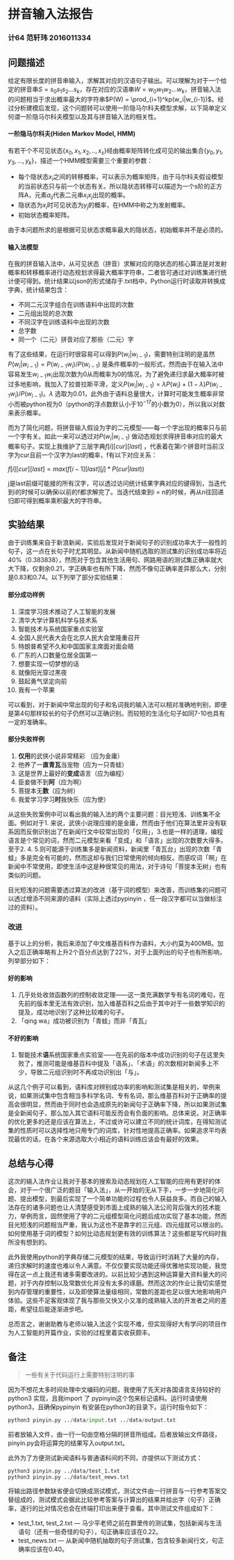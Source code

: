 # 拼音输入法报告

### 计64 范轩玮 2016011334

## 问题描述

给定有限长度的拼音串输入，求解其对应的汉语句子输出。可以理解为对于一个给定的拼音串$S = s_0s_1s_2…s_k$，存在对应的汉语串$W = w_0w_1w_2…w_k$，拼音输入法的问题相当于求出概率最大的字符串$P(W) = \prod_{i=1}^kp(w_i|w_{i-1})$。经过分析建模后发现，这个问题转可以使用一阶隐马尔科夫模型求解，以下简单定义何谓一阶隐马尔科夫模型以及其与拼音输入法的相关性。

#### 一阶隐马尔科夫(Hiden Markov Model, HMM)

有若干个不可见状态$\{x_0, x_1, x_2,..,x_s\}$经由概率矩阵转化成可见的输出集合$\{y_0, y_1, y_3,…,y_k\}$，描述一个HMM模型需要三个重要的参数：

- 每个隐状态$x_i$之间的转移概率，可以表示为概率矩阵，由于马尔科夫假设模型的当前状态只与前一个状态有关。所以隐状态转移可以描述为一个s阶的正方阵A，元素$a_{ij}$代表二元串$x_ix_j$出现的概率。
- 隐状态为$x_i$时可见状态为$y_j$的概率，在HMM中称之为发射概率。
- 初始状态概率矩阵。

由于本问题所求的是根据可见状态求概率最大的隐状态，初始概率并不是必须的。

#### 输入法模型

在我的拼音输入法中，从可见状态（拼音）求解对应的隐状态的核心算法是对发射概率和转移概率进行动态规划求得最大概率字符串，二者皆可通过对训练集进行统计便可得到。统计结果以json的形式储存于.txt档中，Python运行时读取并转换成字典，统计结果包含：

- 不同二元汉字组合在训练语料中出现的次数
- 二元组出现的总次数
- 不同汉字在训练语料中出现的次数
- 总字数
- 同一个（二元）拼音对应了那些（二元）字

有了这些结果，在运行时很容易可以得到$P(w_i|w_{i-1})$，需要特别注明的是虽然$P(w_i|w_{i-1}) = P(w_{i-1}w_i)/P(w_{i-1})$ 是条件概率的一般形式，然而由于在输入法中容易发生$w_{i-1}w_i$出现次数为0从而概率为0的情况，为了避免递归求最大概率时被过多地影响，我加入了拉普拉斯平滑，定义$P(w_i|w_{i-1}) = \lambda P(w_i ) + (1-\lambda)P(w_{i-1}w_i)/P(w_{i-1})$。$\lambda$ 选取为0.01，此外由于语料总量很大，计算时可能发生概率非常小而被python视为0（python的浮点数默认小于$10^{-17}$的小数为0），所以我以对数来表示概率。

而为了简化问题，将拼音输入假设为字的二元模型——每一个字出现的概率只与前一个字有关。如此一来可以透过对$P(w_i|w_{i-1})$ 做动态规划求得拼音串对应的最大概率句子。实现上我维护了三层字典$f[i][cur][last]$ ，代表着在第i个拼音时当前汉字为cur且前一个汉字为last的概率，f有以下对应关系：

$f[i][cur][last] = max(f[i-1][last][j]*P(cur|last))$

j是last前缀可能接的所有汉字，可以透过访问统计结果字典对应的键得到，当迭代到i的时候可以确保i以前的f都求解完了。当迭代结束到i = n的时候，再从n往回递归即可得到概率乘积最大的字符串。

## 实验结果

由于训练集来自于新浪新闻，实验后发现对于新闻句子的识别成功率大于一般性的句子，这一点在长句子时尤其明显。从新闻中随机选取的测试集的识别成功率将近40%（0.383838），然而对于包含其他生活用句、网路用语的测试集正确率就大大下降，仅剩余0.21，字正确率也有所下降，然而不像句正确率差异那么大，分别是0.83和0.74。以下列举了部分实验结果：

#### 部分成功样例

1. 深度学习技术推动了人工智能的发展
2. 清华大学计算机科学与技术系
3. 智能技术与系统国家重点实验室
4. 全国人民代表大会在北京人民大会堂隆重召开
5. 特朗普希望不久和中国国家主席面对面会晤
6. 广东的人口数量位居全国第一
7. 想要实现一切梦想的话
8. 就像阳光穿过黑夜
9. 鼓起勇气坚定向前
10. 我有一个苹果

可以看到，对于新闻中常出现的句子和名词我的输入法可以相对准确地判别，即便是第4句那样较长的句子仍然可以正确识别。而较短的生活化句子如同7-10也具有一定的准确率。

#### 部分失败样例

1. **仅用**的武侠小说非常精彩 （应为金庸）
2. 他养了一**直青瓦**当宠物（应为一只青蛙）
3. 这是世界上最好的**变成**语言（应为编程）
4. 臣妾做不到**阿**（应为啊）
5. 菩提本无**数**（应为树）
6. 我爱学习学习**时**我快乐（应为使）

从这些失败案例中可以看出我的输入法的两个主要问题：目光短浅、训练集不全面。例如对于1. 来说，武侠小说理应接的是金庸，然而由于他们在算法里并没有联系因而反倒识别出了在新闻行文中较常出现的「仅用」，3.也是一样的道理，编程语言是个常见的词，然而二元模型来看「变成」和「语言」出现的次数要大得多。至于2. 4. 5.则可能源于训练集多是新闻资料，新闻里「青瓦台」出现的次数「青蛙」多是完全有可能的，然而这却与我们日常使用的倾向相反。而感叹词「啊」在新闻中不常使用，即使生活中这是种很常见的用法，对于诗句「菩提本无树」也有类似的问题。

目光短浅的问题需要透过算法的改进（基于词的模型）来改善，而训练集的问题可以透过增添不同来源的语料（实际上透过pypinyin ，任一段汉字都可以当做标注过的资料）。

### 改进

基于以上的分析，我后来添加了中文维基百科作为语料，大小约莫为400MB。加入之后正确率略有上升2个百分点达到了22%，对于上面列出的句子也有所影响，列举部分如下：

#### 好的影响

1. 几乎处处收敛函数列的控制收敛定理——这一类充满数学专有名词的难句，在先前的版本里无法有效识别，加入维基百科之后由于其中对于一些数学知识的提及，成功地识别了这种比较难的句子。
2. 「qing wa」成功被识别为「青蛙」而非「青瓦」

#### 不好的影响

1. 智能技术**语**系统国家重点实验室——在先前的版本中成功识别的句子在这里失败了，推测可能是维基百科中提及「语系」、「术语」的次数相对新闻多上不少，导致二元组识别时不再成功识别出「与」。

从这几个例子可以看到，语料库对辨别成功率的影响和测试集是相关的，举例来说，如果测试集中包含相当多科学名词、专有名词，那么维基百科对于正确率的提高会很明显，然而由于同时也会造成原先的新闻句子正确率下降，所以如果测试集是全新闻句子，那么加入其它语料可能反而会有负面的影响。总体来说，对正确率的优化更多的还是应该在算法上，不过或许可以建立不同的统计词库，在得知测试集的性质时可以选择性地只用专门的词库，针对性地提高正确率。如果追求平均表现最优的话，在各个来源选取大小相近的语料训练应该会有最好的效果。

## 总结与心得

这次的输入法作业让我对于基本的搜索及动态规划在人工智能的应用有更好的体会，对于一个很广泛的题目「输入法」，从一开始的无从下手，一步一步地简化问题、提出模型，到最后实现了一个简单功能的过程也令人获益良多。而自己的输入法存在的诸多问题也让人清楚感受到市面上成熟的输入法公司背后强大的技术能力，举例而言，固然使用了字的二元组模型简化问题后成功实现了基本功能，然而目光短浅的问题相当严重，我认为这也不是靠字的三元组、四元组就可以根治的。如何使用基于词的模型？如何比动态规划更有效的训练算法？这些都是写代码时我所没有想到的。

此外我使用python的字典存储二元模型的结果，导致运行时消耗了大量的内存，递归求解时的速度也难以令人满意。不仅仅要实现功能还得优雅地实现功能，我觉得在这一点上我还有诸多需要改进的。以前比较少遇到这种运算量大资料量大的问题，对于内存控制以及常数优化并没有太多的琢磨。然而这次的作业让我切实感觉到内存管理的重要性，以及即使算法量级相同，常数的差距也足以很大地影响用户体验。这些不足客观体现了我与那些又快又小又准的成熟输入法的开发者之间的差距，希望往后能逐渐进步吧。

总而言之，谢谢助教与老师以输入法这个实现不难，但实现得好大有学问的项目作为人工智能的开篇作业，实验的过程里着实收获颇丰。

## 备注

>  一些有关于代码运行上需要特别注明的事

因为不想花太多时间处理中文编码的问题，我使用了先天对各国语言支持较好的python3 实现，且我import 了 pypinyin这个包来标记语料。运行时请使用python3，且确保pypinyin 有安装在python3的目录下。运行时指令如下：

```python
python3 pinyin.py ../data/input.txt ../data/output.txt
```

前者放输入文件，由一行一句由空格分隔的拼音所组成。后者放输出文件路径，pinyin.py会将运算完的结果写入output.txt。

此外为了方便测试新闻语料与普通语料间的不同，亦提供以下测试方式：

```
python3 pinyin.py ../data/test_1.txt
python3 pinyin.py ../data/test_news.txt
```

将输出路径参数缺省便会切换成测试模式，测试文件由一行拼音与一行参考答案交替组成的，测试模式会据此比较参考答案与计算出的结果并给出字（句子）正确率，逐行的比对情况也会在终端打印出来便于查看。其中测试文件组成如下：

- test_1.txt, test_2.txt — 马少平老师之前在群里传的测试集，包括新闻与生活语句（还有一些奇怪的句子），句正确率应该在0.22。
- test_news.txt — 从新闻中随机抽取的句子测试集，包含较多新闻行文，句正确率应该在0.40。